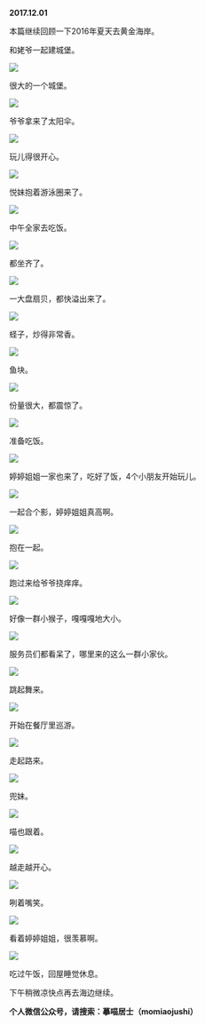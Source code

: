 
          
            
**2017.12.01**

本篇继续回顾一下2016年夏天去黄金海岸。

和姥爷一起建城堡。




![](//upload-images.jianshu.io/upload_images/51001-fb984d10c61ec659.jpg)




很大的一个城堡。




![](//upload-images.jianshu.io/upload_images/51001-1a9ff94aa7167464.jpg)




爷爷拿来了太阳伞。




![](//upload-images.jianshu.io/upload_images/51001-f5c075efb7cdf0f9.jpg)




玩儿得很开心。




![](//upload-images.jianshu.io/upload_images/51001-cb0a332a3ee3f322.jpg)




悦妹抱着游泳圈来了。




![](//upload-images.jianshu.io/upload_images/51001-0d92c5a90e181923.jpg)




中午全家去吃饭。




![](//upload-images.jianshu.io/upload_images/51001-7ad9287816f30447.jpg)




都坐齐了。




![](//upload-images.jianshu.io/upload_images/51001-73edd84f243b4e81.jpg)




一大盘扇贝，都快溢出来了。




![](//upload-images.jianshu.io/upload_images/51001-27ff1992eb0d27ef.jpg)




蛏子，炒得非常香。




![](//upload-images.jianshu.io/upload_images/51001-6e51a86ae8db343d.jpg)




鱼块。




![](//upload-images.jianshu.io/upload_images/51001-8cfd41bcbcc9b99b.jpg)




份量很大，都震惊了。




![](//upload-images.jianshu.io/upload_images/51001-4498cfb17817111f.jpg)




准备吃饭。




![](//upload-images.jianshu.io/upload_images/51001-15b9c622c618ee1a.jpg)




婷婷姐姐一家也来了，吃好了饭，4个小朋友开始玩儿。




![](//upload-images.jianshu.io/upload_images/51001-0c82a4dbfbe115b5.jpg)




一起合个影，婷婷姐姐真高啊。




![](//upload-images.jianshu.io/upload_images/51001-b75a75a6019c16f5.jpg)




抱在一起。




![](//upload-images.jianshu.io/upload_images/51001-227aff9557aea8bd.jpg)




跑过来给爷爷挠痒痒。




![](//upload-images.jianshu.io/upload_images/51001-cbbd3eb5bbc42ced.jpg)




好像一群小猴子，嘎嘎嘎地大小。




![](//upload-images.jianshu.io/upload_images/51001-c88a09a2c90b3eb8.jpg)




服务员们都看呆了，哪里来的这么一群小家伙。




![](//upload-images.jianshu.io/upload_images/51001-ea79b56e65e75531.jpg)




跳起舞来。




![](//upload-images.jianshu.io/upload_images/51001-03d974e695681792.jpg)




开始在餐厅里巡游。




![](//upload-images.jianshu.io/upload_images/51001-e1887a6678718997.jpg)




走起路来。




![](//upload-images.jianshu.io/upload_images/51001-76f5a7ef6113f851.jpg)




兜妹。




![](//upload-images.jianshu.io/upload_images/51001-74839cf583b95b0d.jpg)




喵也跟着。




![](//upload-images.jianshu.io/upload_images/51001-47896b92bea904f8.jpg)




越走越开心。




![](//upload-images.jianshu.io/upload_images/51001-27b93b2ad95641c3.jpg)




咧着嘴笑。




![](//upload-images.jianshu.io/upload_images/51001-441a1f570e1f7866.jpg)




看着婷婷姐姐，很羡慕啊。




![](//upload-images.jianshu.io/upload_images/51001-0c3c308ca50a4792.jpg)




吃过午饭，回屋睡觉休息。

下午稍微凉快点再去海边继续。


**个人微信公众号，请搜索：摹喵居士（momiaojushi）**

          
        